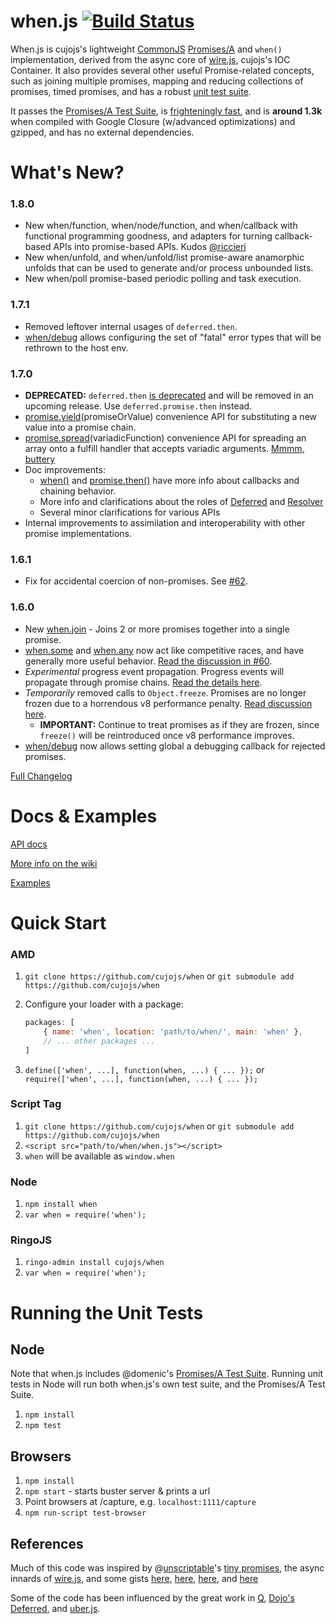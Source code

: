 # when.js [![Build Status](https://secure.travis-ci.org/cujojs/when.png)](http://travis-ci.org/cujojs/when)

When.js is cujojs's lightweight [CommonJS](http://wiki.commonjs.org/wiki/Promises) [Promises/A](http://wiki.commonjs.org/wiki/Promises/A) and `when()` implementation, derived from the async core of [wire.js](https://github.com/cujojs/wire), cujojs's IOC Container.  It also provides several other useful Promise-related concepts, such as joining multiple promises, mapping and reducing collections of promises, timed promises, and has a robust [unit test suite](#running-the-unit-tests).

It passes the [Promises/A Test Suite](https://github.com/domenic/promise-tests), is [frighteningly fast](https://github.com/cujojs/promise-perf-tests#test-results), and is **around 1.3k** when compiled with Google Closure (w/advanced optimizations) and gzipped, and has no external dependencies.

# What's New?

### 1.8.0

* New when/function, when/node/function, and when/callback with functional programming goodness, and adapters for turning callback-based APIs into promise-based APIs. Kudos [@riccieri](https://github.com/riccieri)
* New when/unfold, and when/unfold/list promise-aware anamorphic unfolds that can be used to generate and/or process unbounded lists.
* New when/poll promise-based periodic polling and task execution.

### 1.7.1

* Removed leftover internal usages of `deferred.then`.
* [when/debug](https://github.com/cujojs/when/wiki/when-debug) allows configuring the set of "fatal" error types that will be rethrown to the host env.

### 1.7.0

* **DEPRECATED:** `deferred.then` [is deprecated](when/blob/master/docs/api.md#deferred) and will be removed in an upcoming release.  Use `deferred.promise.then` instead.
* [promise.yield](when/blob/master/docs/api.md#yield)(promiseOrValue) convenience API for substituting a new value into a promise chain.
* [promise.spread](when/blob/master/docs/api.md#spread)(variadicFunction) convenience API for spreading an array onto a fulfill handler that accepts variadic arguments. [Mmmm, buttery](http://s.shld.net/is/image/Sears/033W048977110001_20100422100331516?hei=1600&wid=1600&op_sharpen=1&resMode=sharp&op_usm=0.9,0.5,0,0)
* Doc improvements:
	* [when()](when/blob/master/docs/api.md#when) and [promise.then()](when/blob/master/docs/api.md#main-promise-api) have more info about callbacks and chaining behavior.
	* More info and clarifications about the roles of [Deferred](when/blob/master/docs/api.md#deferred) and [Resolver](when/blob/master/docs/api.md#resolver)
	* Several minor clarifications for various APIs
* Internal improvements to assimilation and interoperability with other promise implementations.

### 1.6.1

* Fix for accidental coercion of non-promises. See [#62](https://github.com/cujojs/when/issues/60).

### 1.6.0

* New [when.join](when/blob/master/docs/api.md#whenjoin) - Joins 2 or more promises together into a single promise.
* [when.some](when/blob/master/docs/api.md#whensome) and [when.any](when/blob/master/docs/api.md#whenany) now act like competitive races, and have generally more useful behavior.  [Read the discussion in #60](https://github.com/cujojs/when/issues/60).
* *Experimental* progress event propagation.  Progress events will propagate through promise chains. [Read the details here](when/blob/master/docs/api.md#progress-events).
* *Temporarily* removed calls to `Object.freeze`. Promises are no longer frozen due to a horrendous v8 performance penalty.  [Read discussion here](https://groups.google.com/d/topic/cujojs/w_olYqorbsY/discussion).
	* **IMPORTANT:** Continue to treat promises as if they are frozen, since `freeze()` will be reintroduced once v8 performance improves.
* [when/debug](https://github.com/cujojs/when/wiki/when-debug) now allows setting global a debugging callback for rejected promises.

[Full Changelog](https://github.com/cujojs/when/wiki/Changelog)

# Docs & Examples

[API docs](docs/api.md#api)

[More info on the wiki](https://github.com/cujojs/when/wiki)

[Examples](https://github.com/cujojs/when/wiki/Examples)

Quick Start
===========

### AMD

1. `git clone https://github.com/cujojs/when` or `git submodule add https://github.com/cujojs/when`
1. Configure your loader with a package:

	```javascript
	packages: [
		{ name: 'when', location: 'path/to/when/', main: 'when' },
		// ... other packages ...
	]
	```

1. `define(['when', ...], function(when, ...) { ... });` or `require(['when', ...], function(when, ...) { ... });`

### Script Tag

1. `git clone https://github.com/cujojs/when` or `git submodule add https://github.com/cujojs/when`
1. `<script src="path/to/when/when.js"></script>`
1. `when` will be available as `window.when`

### Node

1. `npm install when`
1. `var when = require('when');`

### RingoJS

1. `ringo-admin install cujojs/when`
1. `var when = require('when');`

# Running the Unit Tests

## Node

Note that when.js includes @domenic's [Promises/A Test Suite](https://github.com/domenic/promise-tests).  Running unit tests in Node will run both when.js's own test suite, and the Promises/A Test Suite.

1. `npm install`
1. `npm test`

## Browsers

1. `npm install`
1. `npm start` - starts buster server & prints a url
1. Point browsers at <buster server url>/capture, e.g. `localhost:1111/capture`
1. `npm run-script test-browser`

References
----------

Much of this code was inspired by @[unscriptable](https://github.com/unscriptable)'s [tiny promises](https://github.com/unscriptable/promises), the async innards of [wire.js](https://github.com/cujojs/wire), and some gists [here](https://gist.github.com/870729), [here](https://gist.github.com/892345), [here](https://gist.github.com/894356), and [here](https://gist.github.com/894360)

Some of the code has been influenced by the great work in [Q](https://github.com/kriskowal/q), [Dojo's Deferred](https://github.com/dojo/dojo), and [uber.js](https://github.com/phiggins42/uber.js).
